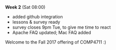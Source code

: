 **Week 2** (Sat 08:00)  
- added github integration
- lessons & survey ready
- survey closes 9pm Tue, to give me time to react
- Apache FAQ updated; Mac FAQ added

Welcome to the Fall 2017 offering of COMP4711 :)
